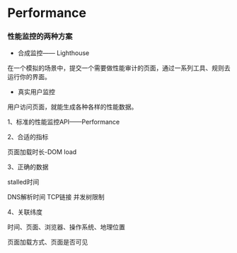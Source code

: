 # Performance

### 性能监控的两种方案

* 合成监控—— Lighthouse

在一个模拟的场景中，提交一个需要做性能审计的页面，通过一系列工具、规则去运行你的界面。

* 真实用户监控

用户访问页面，就能生成各种各样的性能数据。

1、标准的性能监控API——Performance

2、合适的指标

页面加载时长-DOM load

3、正确的数据

stalled时间

DNS解析时间 TCP链接 并发树限制

4、关联纬度

时间、页面、浏览器、操作系统、地理位置

页面加载方式、页面是否可见





